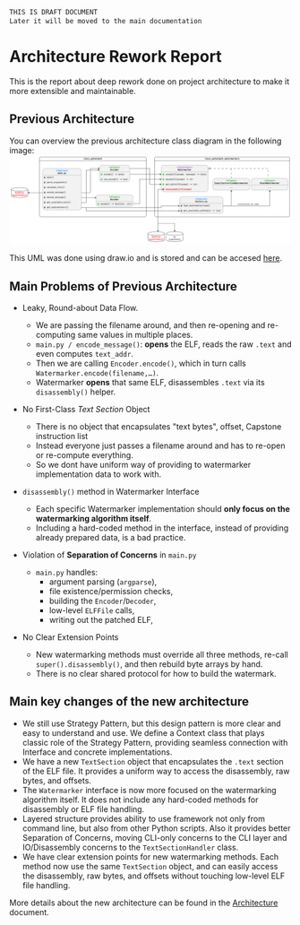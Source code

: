 ```text
THIS IS DRAFT DOCUMENT
Later it will be moved to the main documentation
```

# Architecture Rework Report

This is the report about deep rework done on project architecture to make it more extensible and maintainable.

## Previous Architecture

You can overview the previous architecture class diagram in the following image:
![Previous Architecture](./pics/Watermark_old.png)

This UML was done using draw.io and is stored and can be accesed [here](./drawio/Watermark_old.drawio).

## Main Problems of Previous Architecture

- Leaky, Round-about Data Flow.
  - We are passing the filename around, and then re-opening and re-computing same values in multiple places.
  - `main.py / encode_message()`: **opens** the ELF, reads the raw `.text` and even computes `text_addr`.
  - Then we are calling `Encoder.encode()`, which in turn calls `Watermarker.encode(filename,…)`.
  - Watermarker **opens** that same ELF, disassembles `.text` via its `disassembly()` helper.

- No First-Class _Text Section_ Object
  - There is no object that encapsulates "text bytes", offset, Capstone instruction list
  - Instead everyone just passes a filename around and has to re-open or re-compute everything.
  - So we dont have uniform way of providing to watermarker implementation data to work with.

- `disassembly()` method in Watermarker Interface
  - Each specific Watermarker implementation should **only focus on the watermarking algorithm itself**.
  - Including a hard-coded method in the interface, instead of providing already prepared data, is a bad practice.

- Violation of **Separation of Concerns** in `main.py`
  - `main.py` handles:
    - argument parsing (`argparse`),
    - file existence/permission checks,
    - building the `Encoder`/`Decoder`,
    - low-level `ELFFile` calls,
    - writing out the patched ELF,

- No Clear Extension Points
  - New watermarking methods must override all three methods, re-call `super().disassembly()`, and then rebuild byte arrays by hand.
  - There is no clear shared protocol for how to build the watermark.

## Main key changes of the new architecture

- We still use Strategy Pattern, but this design pattern is more clear and easy to understand and use. We define a Context class that plays classic role of the Strategy Pattern, providing seamless connection with Interface and concrete implementations.
- We have a new `TextSection` object that encapsulates the `.text` section of the ELF file. It provides a uniform way to access the disassembly, raw bytes, and offsets.
- The `Watermarker` interface is now more focused on the watermarking algorithm itself. It does not include any hard-coded methods for disassembly or ELF file handling.
- Layered structure provides ability to use framework not only from command line, but also from other Python scripts. Also it provides better Separation of Concerns, moving CLI-only concerns to the CLI layer and IO/Disassembly concerns to the `TextSectionHandler` class.
- We have clear extension points for new watermarking methods. Each method now use the same `TextSection` object, and can easily access the disassembly, raw bytes, and offsets without touching low-level ELF file handling.

More details about the new architecture can be found in the [Architecture](./Architecture.md) document.
